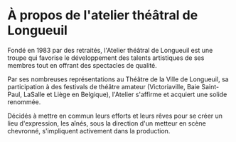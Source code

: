 # À propos de l'atelier théâtral de Longueuil

Fondé en 1983 par des retraités, l'Atelier théâtral de Longueuil est une troupe qui favorise le développement des talents artistiques de ses membres tout en offrant des spectacles de qualité.

Par ses nombreuses représentations au Théâtre de la Ville de Longueuil, sa participation à des festivals de théâtre amateur (Victoriaville, Baie Saint-Paul, LaSalle et Liège en Belgique), l'Atelier s'affirme et acquiert une solide renommée.

Décidés à mettre en commun leurs efforts et leurs rêves pour se créer un lieu d'expression, les aînés, sous la direction d'un metteur en scène chevronné, s'impliquent activement dans la production.

